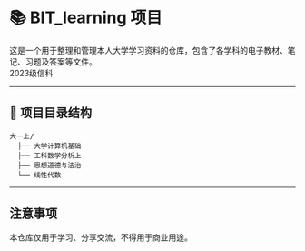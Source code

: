 # 📚 BIT_learning 项目

这是一个用于整理和管理本人大学学习资料的仓库，包含了各学科的电子教材、笔记、习题及答案等文件。  
2023级信科

---

## 📂 项目目录结构

```plaintext
大一上/
  ├── 大学计算机基础
  ├── 工科数学分析上
  ├── 思想道德与法治
  └── 线性代数
```
---
## 注意事项
本仓库仅用于学习、分享交流，不得用于商业用途。
